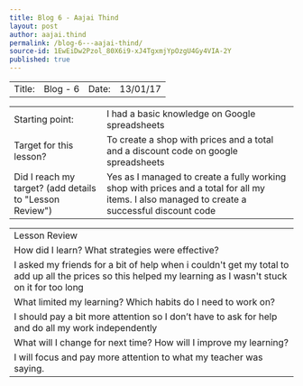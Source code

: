 ```yaml
---
title: Blog 6 - Aajai Thind
layout: post
author: aajai.thind
permalink: /blog-6---aajai-thind/
source-id: 1EwEiDw2Pzol_80X6i9-xJ4TgxmjYpOzgU4Gy4VIA-2Y
published: true
---
```

<table>
  <tr>
    <td>Title:  </td>
    <td>Blog - 6</td>
    <td> Date:  </td>
    <td>13/01/17</td>
  </tr>
</table>


<table>
  <tr>
    <td>Starting point:</td>
    <td>I had a basic knowledge on Google spreadsheets </td>
  </tr>
  <tr>
    <td>Target for this lesson?</td>
    <td>To create a shop with prices and a total and a discount code on google spreadsheets</td>
  </tr>
  <tr>
    <td>Did I reach my target? 
(add details to "Lesson Review")</td>
    <td>Yes as I managed to create a fully working shop with prices and a total for all my items. I also managed to create a successful discount code</td>
  </tr>
</table>


<table>
  <tr>
    <td>Lesson Review</td>
  </tr>
  <tr>
    <td>How did I learn? What strategies were effective? </td>
  </tr>
  <tr>
    <td>I asked my friends for a bit of help when i couldn't get my total to add up all the prices so this helped my learning as I wasn't stuck on it for too long


</td>
  </tr>
  <tr>
    <td>What limited my learning? Which habits do I need to work on? </td>
  </tr>
  <tr>
    <td>I should pay a bit more attention so I don’t have to ask for help and do all my work independently</td>
  </tr>
  <tr>
    <td>What will I change for next time? How will I improve my learning?</td>
  </tr>
  <tr>
    <td>I will focus and pay more attention to what my teacher was saying.</td>
  </tr>
</table>



